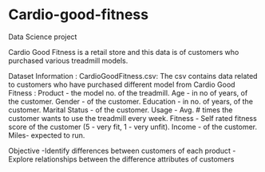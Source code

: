 # Cardio-good-fitness
Data Science project

Cardio Good Fitness is a retail store and this data is of customers who purchased various treadmill models.

Dataset Information :
CardioGoodFitness.csv: The csv contains data related to customers who have purchased different model from Cardio Good Fitness :
Product - the model no. of the treadmill.
Age - in no of years, of the customer.
Gender - of the customer.
Education - in no. of years, of the customer.
Marital Status - of the customer.
Usage - Avg. # times the customer wants to use the treadmill every week.
Fitness - Self rated fitness score of the customer (5 - very fit, 1 - very unfit).
Income - of the customer.
Miles- expected to run.

Objective
-Identify differences between customers of each product
-Explore relationships between the difference attributes of customers

